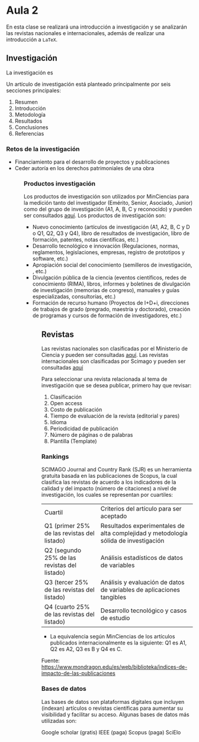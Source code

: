 <h1>Aula 2</h1>

En esta clase se realizará una introducción a investigación y se analizarán las revistas nacionales e internacionales, además de realizar una introducción a `LaTeX`.

<h2>Investigación</h2>

La investigación es 

Un artículo de investigación está planteado principalmente por seis secciones principales:

<ol>
    <li>Resumen</li>
    <li>Introducción</li>
    <li>Metodología</li>
    <li>Resultados</li>
    <li>Conclusiones</li>
    <li>Referencias</li>
</ol>

<h3>Retos de la investigación</h3>

<ul>
    <li>Financiamiento para el desarrollo de proyectos y publicaciones</li>
    <li>Ceder autoría en los derechos patrimoniales de una obra</li>
<ul>

<h3>Productos investigación</h3>

Los productos de investigación son utilizados por MinCiencias para la medición tanto del investigador (Emérito, Senior, Asociado, Junior) como del grupo de investigación (A1, A, B, C y reconocido) y pueden ser consultados <a href="https://minciencias.gov.co/convocatorias/investigacion/convocatoria-nacional-actualizacion-y-transicion-para-el-reconocimiento">aquí</a>. Los productos de investigación son:

<ul>
    <li>Nuevo conocimiento (artículos de investigación (A1, A2, B, C y D o Q1, Q2, Q3 y Q4), libro de resultados de investigación, libro de formación, patentes, notas cientifícas, etc.)</li>
    <li>Desarrollo tecnológico e innovación (Regulaciones, normas, reglamentos, legislaciones, empresas, registro de prototipos y software, etc.)</li>
    <li>Apropiación social del conocimiento (semilleros de investigación, , etc.)</li>
    <li>Divulgación pública de la ciencia (eventos científicos, redes de conocimiento (RIMA), libros, informes y boletines de divulgación de investigación (memorias de congreso), manuales y guías especializadas, consultorías, etc.)</li>
    <li>Formación de recurso humano (Proyectos de I+D+i, direcciones de trabajos de grado (pregrado, maestría y doctorado), creación de programas y cursos de formación de investigadores, etc.)</li>
<ul>

<h2>Revistas</h2>

Las revistas nacionales son clasificadas por el Ministerio de Ciencia y pueden ser consultadas <a href="https://scienti.minciencias.gov.co/publindex/#/noticias/lista">aquí</a>. Las revistas internacionales son clasificadas por Scimago y pueden ser consultadas <a href="https://www.scimagojr.com">aquí</a>

Para seleccionar una revista relacionada al tema de investigación que se desea publicar, primero hay que revisar:

<ol>
    <li> Clasificación </li>
    <li> Open access</li>
    <li> Costo de publicación</li>
    <li> Tiempo de evaluación de la revista (editorial y pares)</li>
    <li> Idioma</li>
    <li> Periodicidad de publicación</li>
    <li> Número de páginas o de palabras</li>
    <li> Plantilla (Template)</li>
</ol>

<h3>Rankings</h3>

SCIMAGO Journal and Country Rank (SJR) es un herramienta gratuita basada en las publicaciones de Scopus, la cual clasifica las revistas de acuerdo a los indicadores de la calidad y del impacto (número de citaciones) a nivel de investigación, los cuales se representan por cuartiles:

<table>
	<tr>
		<td>Cuartil</td>
		<td>Criterios del artículo para ser aceptado</td>
	</tr>
	<tr>
		<td>Q1 (primer 25% de las revistas del listado)</td>
		<td>Resultados experimentales de alta complejidad y metodología sólida de investigación</td>
	</tr>
	<tr>
		<td>Q2 (segundo 25% de las revistas del listado)</td>
		<td>Análisis estadísticos de datos de variables</td>
	</tr>
	<tr>
		<td>Q3 (tercer 25% de las revistas del listado)</td>
		<td>Análisis y evaluación de datos de variables de aplicaciones tangibles</td>
	</tr>
    <tr>
		<td>Q4 (cuarto 25% de las revistas del listado)</td>
		<td>Desarrollo tecnológico y casos de estudio</td>
	</tr>
</table>

* La equivalencia según MinCiencias de los artículos publicados internacionalmente es la siguiente: Q1 es A1, Q2 es A2, Q3 es B y Q4 es C.

Fuente: https://www.mondragon.edu/es/web/biblioteka/indices-de-impacto-de-las-publicaciones

<h3>Bases de datos</h3>

Las bases de datos son plataformas digitales que incluyen (indexan) artículos o revistas científicas para aumentar su visibilidad y facilitar su acceso. Algunas bases de datos más utilizadas son:

Google scholar (gratis)
IEEE (paga)
Scopus (paga)
SciElo
